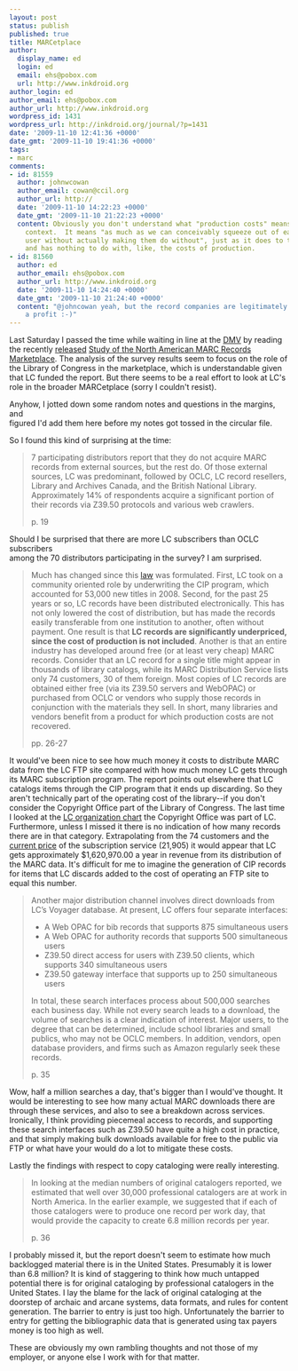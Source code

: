 ```yaml
---
layout: post
status: publish
published: true
title: MARCetplace
author:
  display_name: ed
  login: ed
  email: ehs@pobox.com
  url: http://www.inkdroid.org
author_login: ed
author_email: ehs@pobox.com
author_url: http://www.inkdroid.org
wordpress_id: 1431
wordpress_url: http://inkdroid.org/journal/?p=1431
date: '2009-11-10 12:41:36 +0000'
date_gmt: '2009-11-10 19:41:36 +0000'
tags:
- marc
comments:
- id: 81559
  author: johnwcowan
  author_email: cowan@ccil.org
  author_url: http://
  date: '2009-11-10 14:22:23 +0000'
  date_gmt: '2009-11-10 21:22:23 +0000'
  content: Obviously you don't understand what "production costs" means in such a
    context.  It means "as much as we can conceivably squeeze out of each and every
    user without actually making them do without", just as it does to the record companies,
    and has nothing to do with, like, the costs of production.
- id: 81560
  author: ed
  author_email: ehs@pobox.com
  author_url: http://www.inkdroid.org
  date: '2009-11-10 14:24:40 +0000'
  date_gmt: '2009-11-10 21:24:40 +0000'
  content: "@johncowan yeah, but the record companies are legitimately trying to turn
    a profit :-)"
---
```

<p>Last Saturday I passed the time while waiting in line at the <a href="http://www.mva.maryland.gov/">DMV</a> by reading the recently <a href="http://www.loc.gov/today/pr/2009/09-219.html">released</a> <a href="http://www.loc.gov/bibliographic-future/news/MARC_Record_Marketplace_2009-10.pdf">Study of the North American MARC Records Marketplace</a>. The analysis of the survey results seem to focus on the role of the Library of Congress in the marketplace, which is understandable given that LC funded the report. But there seems to be a real effort to look at LC's role in the broader MARCetplace (sorry I couldn't resist).</p>
<p>Anyhow, I jotted down some random notes and questions in the margins, and<br />
figured I'd add them here before my notes got tossed in the circular file.</p>
<p>So I found this kind of surprising at the time:</p>
<blockquote><p>
7 participating distributors report that they do not acquire MARC records from external sources, but the rest do.  Of those external sources, LC was predominant, followed by OCLC, LC record resellers, Library and Archives Canada, and the British National Library.  Approximately 14% of respondents acquire a significant portion of their records via Z39.50 protocols and various web crawlers. </p>
<p>
p. 19
</p></blockquote>
<p>Should I be surprised that there are more LC subscribers than OCLC subscribers<br />
among the 70 distributors participating in the survey? I am surprised.</p>
<blockquote><p>
Much has changed since this <a href="http://www.law.cornell.edu/uscode/2/usc_sec_02_00000150----000-.html">law</a> was formulated. First, LC took on a community oriented role by underwriting the CIP program, which accounted for 53,000 new titles in 2008. Second, for the past 25 years or so, LC records have been distributed electronically. This has not only lowered the cost of distribution, but has made the records easily transferable from one institution to another, often without payment. One result is that <strong>LC records are significantly underpriced, since the cost of production is not included</strong>. Another is that an entire industry has developed around free (or at least very cheap) MARC records. Consider that an LC record for a single title might appear in thousands of library catalogs, while its MARC Distribution Service lists only 74 customers, 30 of them foreign. Most copies of LC records are obtained either free (via its Z39.50 servers and WebOPAC) or purchased from OCLC or vendors who supply those records in conjunction with the materials they sell. In short, many libraries and vendors benefit from a product for which production costs are not recovered.</p>
<p>
pp. 26-27
</p></blockquote>
<p>It would've been nice to see how much money it costs to distribute MARC data from the LC FTP site compared with how much money LC gets through its MARC subscription program. The report points out elsewhere that LC catalogs items through the CIP program that it ends up discarding. So they aren't technically part of the operating cost of the library--if you don't consider the Copyright Office part of the Library of Congress. The last time I looked at the <a href="http://web.archive.org/web/20100528034700/http://www.loc.gov/about/lcorgsep06.pdf">LC organization chart</a> the Copyright Office was part of LC. Furthermore, unless I missed it there is no indication of how many records there are in that category. Extrapolating from the 74 customers and the <a href="http://web.archive.org/web/20100730095043/http://www.loc.gov:80/cds/mds.html">current price</a> of the subscription service (21,905) it would appear that LC gets approximately $1,620,970.00 a year in revenue from its distribution of the MARC data. It's difficult for me to imagine the generation of CIP records for items that LC discards added to the cost of operating an FTP site to equal this number.</p>
<blockquote>
<p>Another major distribution channel involves direct downloads from LC’s Voyager database. At present, LC offers four separate interfaces: </p>
<ul>
<li>A Web OPAC for bib records that supports 875 simultaneous users </li>
<li>A Web OPAC for authority records that supports 500 simultaneous users </li>
<li>Z39.50 direct access for users with Z39.50 clients, which supports 340 simultaneous users</li>
<li>Z39.50 gateway interface that supports up to 250 simultaneous users</li>
</ul>
<p>In total, these search interfaces process about 500,000 searches each business day. While not every  search leads to a download, the volume of searches is a clear indication of interest. Major users, to the degree that can be determined, include school libraries and small publics, who may not be OCLC members. In addition, vendors, open database providers, and firms such as Amazon regularly seek these  records.  </p>
<p>p. 35
</p></blockquote>
<p>Wow, half a million searches a day, that's bigger than I would've thought. It would be interesting to see how many actual MARC downloads there are through these services, and also to see a breakdown across services. Ironically, I think providing piecemeal access to records, and supporting these search interfaces such as Z39.50 have quite a high cost in practice, and that simply making bulk downloads available for free to the public via FTP or what have your would do a lot to mitigate these costs.</p>
<p>Lastly the findings with respect to copy cataloging were really interesting.</p>
<blockquote><p>
In looking at the median numbers of original catalogers reported, we estimated that well over 30,000 professional catalogers are at work in North America. In the earlier example, we suggested that if each of those catalogers were to produce one record per work day,  that would provide the capacity to create 6.8 million records per year.</p>
<p>p. 36
</p></blockquote>
<p>I probably missed it, but the report doesn't seem to estimate how much backlogged material there is in the United States. Presumably it is lower than 6.8 million? It is kind of staggering to think how much untapped potential there is for original cataloging by professional catalogers in the United States. I lay the blame for the lack of original cataloging at the doorstep of archaic and arcane systems, data formats, and rules for content generation. The barrier to entry is just too high. Unfortunately the barrier to entry for getting the bibliographic data that is generated using tax payers money is too high as well.</p>
<p>These are obviously my own rambling thoughts and not those of my employer, or anyone else I work with for that matter.</p>
